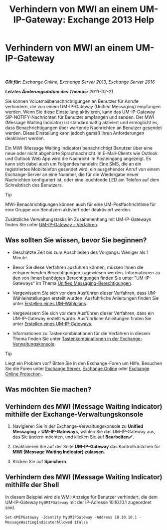 ﻿---
title: 'Verhindern von MWI an einem UM-IP-Gateway: Exchange 2013 Help'
TOCTitle: Verhindern von MWI an einem UM-IP-Gateway
ms:assetid: 7af6d094-199f-4134-a25d-9fc7e9c05fe1
ms:mtpsurl: https://technet.microsoft.com/de-de/library/JJ673536(v=EXCHG.150)
ms:contentKeyID: 50476000
ms.date: 04/24/2018
mtps_version: v=EXCHG.150
ms.translationtype: HT
---

# Verhindern von MWI an einem UM-IP-Gateway

 

_**Gilt für:** Exchange Online, Exchange Server 2013, Exchange Server 2016_

_**Letztes Änderungsdatum des Themas:** 2013-02-21_

Sie können Voicemailbenachrichtigungen an Benutzer für Anrufe verhindern, die von einem UM-IP-Gateway (Unified Messaging) empfangen werden. Wenn Sie diese Einstellung aktivieren, kann das UM-IP-Gateway SIP-NOTIFY-Nachrichten für Benutzer empfangen und senden. Der MWI (Message Waiting Indicator) ist standardmäßig aktiviert und ermöglicht es, dass Benachrichtigungen über wartende Nachrichten an Benutzer gesendet werden. Diese Einstellung kann jedoch gemäß Ihren Anforderungen deaktiviert werden.

Ein MWI (Message Waiting Indicator) benachrichtigt Benutzer über eine neue oder nicht abgehörte Sprachnachricht. In E-Mail-Clients wie Outlook und Outlook Web App wird die Nachricht im Posteingang angezeigt. Es kann sich dabei auch um Folgendes handeln: Eine SMS, die an ein registriertes Mobiltelefon gesendet wird, ein ausgehender Anruf von einem Exchange-Server an eine Nummer, die für die Wiedergabe neuer Nachrichten konfiguriert ist, oder eine leuchtende LED am Telefon auf dem Schreibtisch des Benutzers.


> [!TIP]
> MWI-Benachrichtigungen können auch für eine UM-Postfachrichtlinie für eine Gruppe von Benutzern aktiviert oder deaktiviert werden.



Zusätzliche Verwaltungstasks im Zusammenhang mit UM-IP-Gateways finden Sie unter [UM-IP-Gateway – Verfahren](https://technet.microsoft.com/de-de/library/JJ822153(v=EXCHG.150)).

## Was sollten Sie wissen, bevor Sie beginnen?

  - Geschätzte Zeit bis zum Abschließen des Vorgangs: Weniger als 1 Minute.

  - Bevor Sie diese Verfahren ausführen können, müssen Ihnen die entsprechenden Berechtigungen zugewiesen werden. Informationen zu den von Ihnen benötigten Berechtigungen finden Sie unter "UM-IP-Gateways" im Thema [Unified Messaging-Berechtigungen](unified-messaging-permissions-exchange-2013-help.md).

  - Vergewissern Sie sich vor dem Ausführen dieser Verfahren, dass UM-Wähleinstellungen erstellt wurden. Ausführliche Anleitungen finden Sie unter [Erstellen eines UM-Wählplans](https://technet.microsoft.com/de-de/library/Bb123819(v=EXCHG.150)).

  - Vergewissern Sie sich vor dem Ausführen dieser Verfahren, dass ein UM-IP-Gateway erstellt wurde. Ausführliche Anleitungen finden Sie unter [Erstellen eines UM-IP-Gateways](https://technet.microsoft.com/de-de/library/Aa998045(v=EXCHG.150)).

  - Informationen zu Tastenkombinationen für die Verfahren in diesem Thema finden Sie unter [Tastenkombinationen in der Exchange-Verwaltungskonsole](keyboard-shortcuts-in-the-exchange-admin-center-exchange-online-protection-help.md).


> [!TIP]
> Liegt ein Problem vor? Bitten Sie in den Exchange-Foren um Hilfe. Besuchen Sie die Foren unter <A href="https://go.microsoft.com/fwlink/p/?linkid=60612">Exchange Server</A>, <A href="https://go.microsoft.com/fwlink/p/?linkid=267542">Exchange Online</A> oder <A href="https://go.microsoft.com/fwlink/p/?linkid=285351">Exchange Online Protection</A>..



## Was möchten Sie machen?

## Verhindern des MWI (Message Waiting Indicator) mithilfe der Exchange-Verwaltungskonsole

1.  Navigieren Sie in der Exchange-Verwaltungskonsole zu **Unified Messaging** \> **UM-IP-Gateways**, wählen Sie das UM-IP-Gateway aus, das Sie ändern möchten, und klicken Sie auf **Bearbeiten**![Bearbeitungssymbol](images/Bb124582.6f53ccb2-1f13-4c02-bea0-30690e6ea71d(EXCHG.150).gif "Bearbeitungssymbol").

2.  Deaktivieren Sie auf der Seite **UM-IP-Gateway** das Kontrollkästchen für **MWI (Message Waiting Indicator) zulassen**.

3.  Klicken Sie auf **Speichern**.

## Verhindern des MWI (Message Waiting Indicator) mithilfe der Shell

In diesem Beispiel wird die WMI-Anzeige für Benutzer verhindert, die dem UM-IP-Gateway `MyUMIPGateway` mit der IP-Adresse 10.10.10.1 zugeordnet sind.

    Set-UMIPGateway -Identity MyUMIPGateway -Address 10.10.10.1 -MessageWaitingIndicatorAllowed $false

